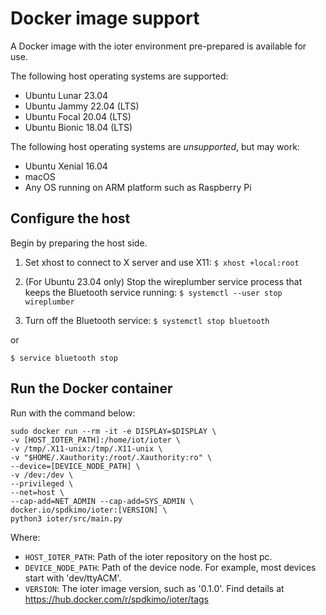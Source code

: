 # Docker image support

A Docker image with the ioter environment pre-prepared is available for use.

The following host operating systems are supported:
- Ubuntu Lunar 23.04
- Ubuntu Jammy 22.04 (LTS)
- Ubuntu Focal 20.04 (LTS)
- Ubuntu Bionic 18.04 (LTS)

The following host operating systems are *unsupported*, but may work:
- Ubuntu Xenial 16.04
- macOS
- Any OS running on ARM platform such as Raspberry Pi

## Configure the host

Begin by preparing the host side.

1. Set xhost to connect to X server and use X11:
`$ xhost +local:root`

2. (For Ubuntu 23.04 only) Stop the wireplumber service process that keeps the Bluetooth service running:
`$ systemctl --user stop wireplumber`

3. Turn off the Bluetooth service:
`$ systemctl stop bluetooth`

or

`$ service bluetooth stop`

## Run the Docker container

Run with the command below:
```
sudo docker run --rm -it -e DISPLAY=$DISPLAY \
-v [HOST_IOTER_PATH]:/home/iot/ioter \
-v /tmp/.X11-unix:/tmp/.X11-unix \
-v "$HOME/.Xauthority:/root/.Xauthority:ro" \
--device=[DEVICE_NODE_PATH] \
-v /dev:/dev \
--privileged \
--net=host \
--cap-add=NET_ADMIN --cap-add=SYS_ADMIN \
docker.io/spdkimo/ioter:[VERSION] \
python3 ioter/src/main.py
```
Where:
- `HOST_IOTER_PATH`: Path of the ioter repository on the host pc.
- `DEVICE_NODE_PATH`: Path of the device node. For example, most devices start with 'dev/ttyACM'.
- `VERSION`: The ioter image version, such as '0.1.0'. Find details at https://hub.docker.com/r/spdkimo/ioter/tags
